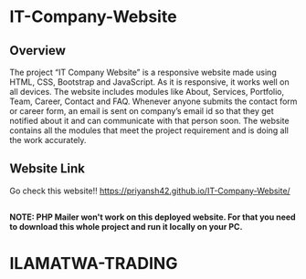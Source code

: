 # IT-Company-Website

## Overview

The project “IT Company Website” is a responsive website made using HTML, CSS, Bootstrap and JavaScript. As it is responsive, it works well on all devices. The website includes modules like About, Services, Portfolio, Team, Career, Contact and FAQ. Whenever anyone submits the contact form or career form, an email is sent on company’s email id so that they get notified about it and can communicate with that person soon. The website contains all the modules that meet the project requirement and is doing all the work accurately.

## Website Link

Go check this website!!
https://priyansh42.github.io/IT-Company-Website/

##

__NOTE: PHP Mailer won't work on this deployed website. For that you need to download this whole project and run it locally on your PC.__
# ILAMATWA-TRADING
